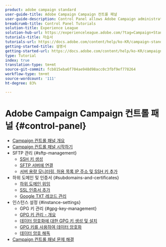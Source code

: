 ```yaml
---
product: adobe campaign standard
user-guide-title: Adobe Campaign Campaign 컨트롤 패널
user-guide-description: Control Panel allows Adobe Campaign administrators to monitor key assets and perform administrative tasks, such as managing the SFTP storage by instance or allow list IP addresses.
breadcrumb-title: Control Panel Tutorials
solution-title: Experience League
solution-hub-url: https://experienceleague.adobe.com/?tag=Campaign+Standard#recommended/solutions/campaign
tutorials-title: 자습서
tutorials-url: https://docs.adobe.com/content/help/ko-KR/campaign-standard-learn/tutorials/overview.html
getting-started-title: 설명서
getting-started-url: https://docs.adobe.com/content/help/ko-KR/campaign-standard/using/campaign-standard-home.html
type: Tutorial
index: true
translation-type: tm+mt
source-git-commit: fcb815eba6f704ae948d98acc0c3fbf9ef778264
workflow-type: tm+mt
source-wordcount: '111'
ht-degree: 83%

---
```



# Adobe Campaign Campaign 컨트롤 패널 {#control-panel}

+ [Campaign 컨트롤 패널 개요](/help/control-panel-tutorials/control-panel-overview.md)
+ [Campaign 컨트롤 패널 시작하기](/help/control-panel-tutorials/getting-started-with-the-control-panel.md)
+ SFTP 관리 {#sftp-management}
   + [SSH 키 생성](/help/control-panel-tutorials/sftp-management/generate-ssh-key.md)
   + [SFTP 서버에 연결](/help/control-panel-tutorials/sftp-management/connect-to-sftp-server.md)
   + [서버 용량 모니터링, 허용 목록 IP 주소 및 SSH 키 추가](/help/control-panel-tutorials/sftp-management/monitoring-server-capacity-allow-listing-adding-ssh-key.md)
+ 하위 도메인 및 인증서 {#subdomains-and-certificates}
   + [하위 도메인 위임](/help/control-panel-tutorials/subdomains-and-certificates/subdomain-delegation.md)
   + [SSL 인증서 추가](/help/control-panel-tutorials/subdomains-and-certificates/adding-ssl-certificates.md)
   + [Google TXT 레코드 관리](/help/control-panel-tutorials/subdomains-and-certificates/google-txt-record-management.md)
+ 인스턴스 설정 {#instance-settings}
   + GPG 키 관리 {#gpg-key-management}
   + [GPG 키 관리 - 개요](/help/control-panel-tutorials/instance-settings/gpg-key-management/gpg-key-management-overview.md)
   + [데이터 암호화에 대한 GPG 키 생성 및 설치](/help/control-panel-tutorials/instance-settings/gpg-key-management/generating-and-installing-gpg-keys-for-data-encryption.md)
   + [GPG 키를 사용하여 데이터 암호화](/help/control-panel-tutorials/instance-settings/gpg-key-management/using-a-gpg-key-to-encrypt-data.md)
   + [데이터 암호 해독](/help/control-panel-tutorials/instance-settings/gpg-key-management/decrypting-data.md)
+ [Campaign 컨트롤 패널 문제 해결](/help/control-panel-tutorials/trouble-shooting.md)